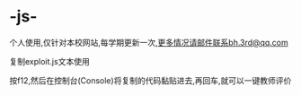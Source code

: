 # -js-
个人使用,仅针对本校网站,每学期更新一次,更多情况请邮件联系bh.3rd@qq.com

复制exploit.js文本使用

按f12,然后在控制台(Console)将复制的代码黏贴进去,再回车,就可以一键教师评价
